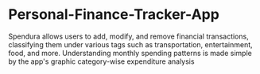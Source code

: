 # Personal-Finance-Tracker-App
Spendura allows users to add, modify, and remove financial transactions, classifying them under  various tags such as transportation, entertainment, food, and more. Understanding monthly  spending patterns is made simple by the app's graphic category-wise expenditure analysis
